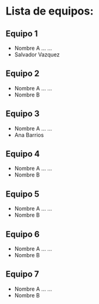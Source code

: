 # Lista de equipos:

## Equipo 1
- Nombre A
...
...
- Salvador Vazquez

## Equipo 2
- Nombre A
...
...
- Nombre B

## Equipo 3
- Nombre A
...
...
- Ana Barrios

## Equipo 4
- Nombre A
...
...
- Nombre B

## Equipo 5
- Nombre A
...
...
- Nombre B

## Equipo 6
- Nombre A
...
...
- Nombre B

## Equipo 7
- Nombre A
...
...
- Nombre B
